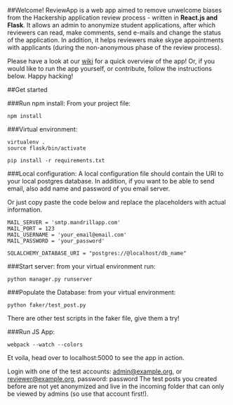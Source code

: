 ##Welcome!
ReviewApp is a web app aimed to remove unwelcome biases from the Hackership application review process - written in **React.js and Flask**. It allows an admin to anonymize student applications, after which reviewers can read, make comments, send e-mails and change the status of the application. In addition, it helps reviewers make skype appointments with applicants (during the non-anonymous phase of the review process).

Please have a look at our [wiki](https://github.com/Hackership/reviewapp-backend/wiki) for a quick overview of the app! Or, if you would like to run the app yourself, or contribute, follow the instructions below. Happy hacking!

##Get started

###Run npm install:
From your project file:
```
npm install
```


###Virtual environment:
```
virtualenv .
source flask/bin/activate
```

```
pip install -r requirements.txt
```
###Local configuration:
A local configuration file should contain the URI to your local postgres database. In addition, if you want to be able to send email, also add name and password of you email server.

Or just copy paste the code below and replace the placeholders with actual information.

```
MAIL_SERVER = 'smtp.mandrillapp.com'
MAIL_PORT = 123
MAIL_USERNAME = 'your_email@email.com'
MAIL_PASSWORD = 'your_password'

SQLALCHEMY_DATABASE_URI = "postgres://@localhost/db_name"

```

###Start server:
from your virtual environment run:
```
python manager.py runserver
```

###Populate the Database:
from your virtual environment:
```
python faker/test_post.py
```
There are other test scripts in the faker file, give them a try!

###Run JS App:
```
webpack --watch --colors
```

Et voila, head over to localhost:5000 to see the app in action.

Login with one of the test accounts:
admin@example.org, or reviewer@example.org, password: password
The test posts you created before are not yet anonymized and live in the incoming folder that can only be viewed by admins (so use that account first!).



